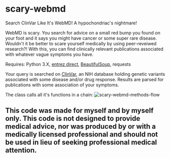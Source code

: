 # scary-webmd
Search ClinVar Like It's WebMD! A hypochondriac's nightmare!

WebMD is scary. You search for advice on a small red bump you found on your foot and it says you might have cancer or some super rare disease. Wouldn't it be better to scare yourself medically by using peer-reveiwed research?! With this, you can find clinically relevant publications associated with whatever vague symptoms you have. 

Requires: Python 3.X, [entrez direct](https://www.ncbi.nlm.nih.gov/books/NBK179288/), [BeautifulSoup](https://pypi.org/project/beautifulsoup4/), requests

Your query is searched on [ClinVar](https://www.ncbi.nlm.nih.gov/clinvar/intro), an NIH database holding genetic variants associated with some disease and/or drug response. Results are parsed for publications with some association of your symptoms.

The class calls all it's functions in a chain:
![scary-webmd-methods-flow](https://github.com/StephenWist/scary-webmd/assets/18633285/7a7e01c8-7243-4656-a414-8833fd891952)

## This code was made for myself and by myself only. This code is not designed to provide medical advice, nor was produced by or with a medically licensed professional and should not be used in lieu of seeking professional medical attention. 
